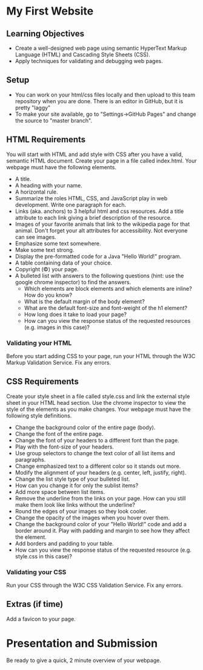 # My First Website

## Learning Objectives

* Create a well-designed web page using semantic HyperText Markup Language (HTML) and Cascading Style Sheets (CSS).
* Apply techniques for validating and debugging web pages.

## Setup
* You can work on your html/css files locally and then upload to this team
  repository when you are done. There is an editor in GitHub, but it is pretty
  "laggy"
* To make your site available, go to "Settings->GitHub Pages" and change the
  source to "master branch".

## HTML Requirements
You will start with HTML and add style with CSS after you have a valid, semantic HTML document.
Create your page in a file called index.html. Your webpage must have the following elements.

* A title.
* A heading with your name.
* A horizontal rule.
* Summarize the roles HTML, CSS, and JavaScript play in web development. Write one paragraph for each.
* Links (aka. anchors) to 3 helpful html and css resources. Add a title attribute to each link giving a brief description of the resource.
* Images of your favorite animals that link to the wikipedia page for that animal. Don't forget your alt attributes for accessibility. Not everyone can see images.
* Emphasize some text somewhere.
* Make some text strong.
* Display the pre-formatted code for a Java "Hello World!" program.
* A table containing data of your choice.
* Copyright (©) your page.
* A bulleted list with answers to the following questions (hint: use the google chrome inspector) to find the answers.
  * Which elements are block elements and which elements are inline? How do you know?
  * What is the default margin of the body element?
  * What are the default font-size and font-weight of the h1 element?
  * How long does it take to load your page?
  * How can you view the response status of the requested resources (e.g. images in this case)?

### Validating your HTML

Before you start adding CSS to your page, run your HTML through the W3C Markup Validation Service. Fix any errors.

## CSS Requirements

Create your style sheet in a file called style.css and link the external style sheet in your HTML head section.
Use the chrome inspector to view the style of the elements as you make changes. Your webpage must have the following
style definitions.

* Change the background color of the entire page (body).
* Change the font of the entire page.
* Change the font of your headers to a different font than the page.
* Play with the font-size of your headers.
* Use group selectors to change the text color of all list items and paragraphs.
* Change emphasized text to a different color so it stands out more.
* Modify the alignment of your headers (e.g. center, left, justify, right).
* Change the list style type of your bulleted list.
* How can you change it for only the sublist items?
* Add more space between list items.
* Remove the underline from the links on your page. How can you still make them look like links without the underline?
* Round the edges of your images so they look cooler.
* Change the opacity of the images when you hover over them.
* Change the background color of your "Hello World!" code and add a border around it. Play with padding and margin to see how they affect the element.
* Add borders and padding to your table.
* How can you view the response status of the requested resource (e.g. style.css in this case)?

### Validating your CSS

Run your CSS through the W3C CSS Validation Service. Fix any errors.

## Extras (if time)

Add a favicon to your page.

# Presentation and Submission

Be ready to give a quick, 2 minute overview of your webpage.
